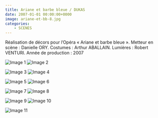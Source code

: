 ```yaml
---
title: Ariane et barbe bleue / DUKAS
date: 2007-01-01 00:00:00+0000
image: ariane-et-bb-8.jpg
categories:
    - SCENES
---
```


Réalisation de décors pour l’Opéra « Ariane et barbe
            bleue ».
            Metteur en scène : Danielle ORY.
            Costumes : Arthur ABALLAIN.
            Lumières : Robert VENTURI.
            Année de production : 2007

![Image 1](ariane-et-bb-8.jpg) ![Image 2](351_aebagen.jpg)

![Image 3](156_aebagen.jpg) ![Image 4](ariane-et-bb-3.jpg)

![Image 5](ariane-et-bb-2.jpg) ![Image 6](aeb-tec003.jpg)

![Image 7](488_aebagen.jpg) ![Image 8](ariane-et-bb-1.jpg)

![Image 9](ariane-et-bb-5.jpg) ![Image 10](ariane-et-bb-4.jpg)

![Image 11](ariane-et-bb-7.jpg)

